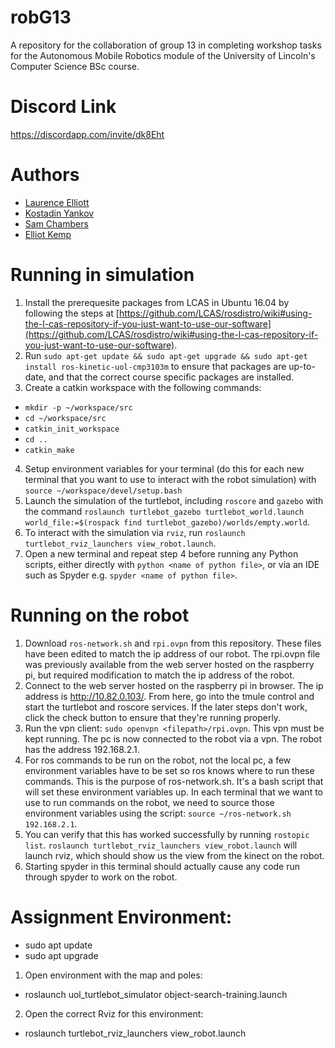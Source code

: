 # robG13
A repository for the collaboration of group 13 in completing workshop tasks for the Autonomous Mobile Robotics module of the University of Lincoln's Computer Science BSc course.

# Discord Link
https://discordapp.com/invite/dk8Eht

# Authors
* [Laurence Elliott](https://github.com/laurencejbelliott)
* [Kostadin Yankov](https://github.com/KostadinYankov)
* [Sam Chambers](https://github.com/UoLSChambers)
* [Elliot Kemp](https://github.com/ElliotK134)

# Running in simulation
1. Install the prerequesite packages from LCAS in Ubuntu 16.04 by following the steps at [https://github.com/LCAS/rosdistro/wiki#using-the-l-cas-repository-if-you-just-want-to-use-our-software](https://github.com/LCAS/rosdistro/wiki#using-the-l-cas-repository-if-you-just-want-to-use-our-software).
2. Run `sudo apt-get update && sudo apt-get upgrade && sudo apt-get install ros-kinetic-uol-cmp3103m` to ensure that packages are up-to-date, and that the correct course specific packages are installed.
3. Create a catkin workspace with the following commands:
* `mkdir -p ~/workspace/src`
* `cd ~/workspace/src`
* `catkin_init_workspace`
* `cd ..`
* `catkin_make`
4. Setup environment variables for your terminal (do this for each new terminal that you want to use to interact with the robot simulation) with `source ~/workspace/devel/setup.bash`
5. Launch the simulation of the turtlebot, including `roscore` and `gazebo` with the command `roslaunch turtlebot_gazebo turtlebot_world.launch world_file:=$(rospack find turtlebot_gazebo)/worlds/empty.world`.
6. To interact with the simulation via `rviz`, run `roslaunch turtlebot_rviz_launchers view_robot.launch`.
7. Open a new terminal and repeat step 4 before running any Python scripts, either directly with `python <name of python file>`, or via an IDE such as Spyder e.g. `spyder <name of python file>`.

# Running on the robot
1. Download `ros-network.sh` and `rpi.ovpn` from this repository.  These files have been edited to match the ip address of our robot.  The rpi.ovpn file was previously available from the web server hosted on the raspberry pi, but required modification to match the ip address of the robot.
2. Connect to the web server hosted on the raspberry pi in browser.  The ip address is http://10.82.0.103/.  From here, go into the tmule control and start the turtlebot and roscore services.  If the later steps don't work, click the check button to ensure that they're running properly.
3. Run the vpn client: `sudo openvpn <filepath>/rpi.ovpn`.  This vpn must be kept running.  The pc is now connected to the robot via a vpn.  The robot has the address 192.168.2.1.
4. For ros commands to be run on the robot, not the local pc, a few environment variables have to be set so ros knows where to run these commands.  This is the purpose of ros-network.sh.  It's a bash script that will set these environment variables up.  In each terminal that we want to use to run commands on the robot, we need to source those environment variables using the script: `source ~/ros-network.sh 192.168.2.1`.  
5. You can verify that this has worked successfully by running `rostopic list`.  `roslaunch turtlebot_rviz_launchers view_robot.launch` will launch rviz, which should show us the view from the kinect on the robot.
6. Starting spyder in this terminal should actually cause any code run through spyder to work on the robot.

# Assignment Environment:
- sudo apt update
- sudo apt upgrade

1. Open environment with the map and poles:
* roslaunch uol_turtlebot_simulator object-search-training.launch 

2. Open the correct Rviz for this environment:
* roslaunch turtlebot_rviz_launchers view_robot.launch




